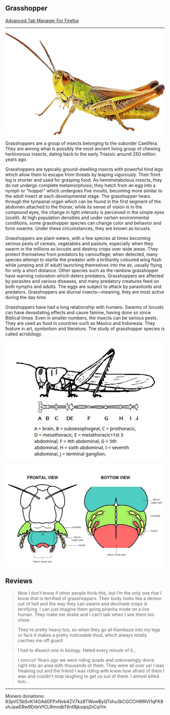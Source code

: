 ## Grasshopper

[Advanced Tab Manager For Firefox](https://addons.mozilla.org/en-US/firefox/addon/grasshopper-urls/)

---

![](img/grasshopper.png)

Grasshoppers are a group of insects belonging to the suborder Caelifera. They are among what is possibly the most ancient living group of chewing herbivorous insects, dating back to the early Triassic around 250 million years ago.

Grasshoppers are typically ground-dwelling insects with powerful hind legs which allow them to escape from threats by leaping vigorously. Their front leg is shorter and used for grasping food. As hemimetabolous insects, they do not undergo complete metamorphosis; they hatch from an egg into a nymph or "hopper" which undergoes five moults, becoming more similar to the adult insect at each developmental stage. The grasshopper hears through the tympanal organ which can be found in the first segment of the abdomen attached to the thorax; while its sense of vision is in the compound eyes, the change in light intensity is perceived in the simple eyes (ocelli). At high population densities and under certain environmental conditions, some grasshopper species can change color and behavior and form swarms. Under these circumstances, they are known as locusts.

Grasshoppers are plant-eaters, with a few species at times becoming serious pests of cereals, vegetables and pasture, especially when they swarm in the millions as locusts and destroy crops over wide areas. They protect themselves from predators by camouflage; when detected, many species attempt to startle the predator with a brilliantly coloured wing flash while jumping and (if adult) launching themselves into the air, usually flying for only a short distance. Other species such as the rainbow grasshopper have warning coloration which deters predators. Grasshoppers are affected by parasites and various diseases, and many predatory creatures feed on both nymphs and adults. The eggs are subject to attack by parasitoids and predators. Grasshoppers are diurnal insects—meaning, they are most active during the day time.

Grasshoppers have had a long relationship with humans. Swarms of locusts can have devastating effects and cause famine, having done so since Biblical times. Even in smaller numbers, the insects can be serious pests. They are used as food in countries such as Mexico and Indonesia. They feature in art, symbolism and literature. The study of grasshopper species is called acridology.

![](img/info1.jpg)

![](img/info2.jpg)

## Reviews

>Now I don’t know if other people think this, but I’m the only one that I know that is terrified of grasshoppers. Their body looks like a demon out of hell and the way they can swarm and decimate crops is terrifying. I can just imagine them going piranha mode on a live human. They make me shake and I can’t talk when I see them too close.

>They're pretty heavy too, so when they go all Kamikaze into my legs or face it makes a pretty noticeable thud, which always totally carches me off guard

>I had to dissect one in biology. Hated every minute of it...

>I concur! Years ago we were riding quads and unknowingly drove right into an area with thousands of them. They were all over us! I was freaking out and the friend I was riding with knew how afraid of them I was and couldn’t stop laughing to get us out of there. I almost killed him...

---

Monero donations: 83pVC5bSvK14GAdGFPxNvb4ZV7kz8TWowByQTshu3kCGCCHWRVt1qFK8xhJawERw9DdxVfCLRmndbT6nf8jkxqiq2iiCqYm